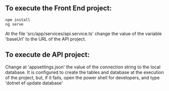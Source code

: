 ## To execute the Front End project:
```
npm install
ng serve
```

At the file 'src/app/services/api.service.ts' change the value of the variable 'baseUrl' to the URL of the API project.

## To execute de API project:

Change at 'appsettings.json' the value of the connection string to the local database. 
It is configured to create the tables and database at the execution of the project, but, if it fails, open the power shell for developers, and type 'dotnet ef update database'


 
